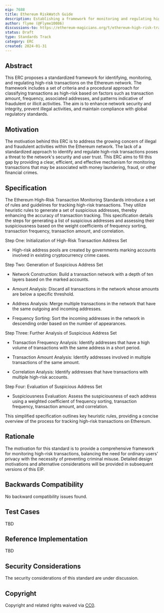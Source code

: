 ```yaml
---
eip: 7688
title: Ethereum RiskWatch Guide
description: Establishing a framework for monitoring and regulating high-risk
author: flyme (@Flyme10086)
discussions-to: https://ethereum-magicians.org/t/ethereum-high-risk-transaction-surveillance-guidelines/18415
status: Draft
type: Standards Track
category: ERC
created: 2024-01-31
---
```


## Abstract

This ERC proposes a standardized framework for identifying, monitoring, and regulating high-risk transactions on the Ethereum network. The framework includes a set of criteria and a procedural approach for classifying transactions as high-risk based on factors such as transaction amount, frequency, associated addresses, and patterns indicative of fraudulent or illicit activities. The aim is to enhance network security and integrity, prevent illegal activities, and maintain compliance with global regulatory standards.

## Motivation

The motivation behind this ERC is to address the growing concern of illegal and fraudulent activities within the Ethereum network. The lack of a standardized approach to identify and regulate high-risk transactions poses a threat to the network's security and user trust. This ERC aims to fill this gap by providing a clear, efficient, and effective mechanism for monitoring transactions that may be associated with money laundering, fraud, or other financial crimes.

## Specification

The Ethereum High-Risk Transaction Monitoring Standards introduce a set of rules and guidelines for tracking high-risk transactions. They utilize heuristic rules to generate a set of suspicious addresses, thereby enhancing the accuracy of transaction tracking. This specification details the steps for generating a list of suspicious addresses and assessing their suspiciousness based on the weight coefficients of frequency sorting, transaction frequency, transaction amount, and correlation.

Step One: Initialization of High-Risk Transaction Address Set

- High-risk address pools are created by governments marking accounts involved in existing cryptocurrency crime cases.

Step Two: Generation of Suspicious Address Set

- Network Construction: Build a transaction network with a depth of ten layers based on the marked accounts.

- Amount Analysis: Discard all transactions in the network whose amounts are below a specific threshold.

- Address Analysis: Merge multiple transactions in the network that have the same outgoing and incoming addresses.

- Frequency Sorting: Sort the incoming addresses in the network in descending order based on the number of appearances.

Step Three: Further Analysis of Suspicious Address Set

- Transaction Frequency Analysis: Identify addresses that have a high volume of transactions with the same address in a short period.

- Transaction Amount Analysis: Identify addresses involved in multiple transactions of the same amount.

- Correlation Analysis: Identify addresses that have transactions with multiple high-risk accounts.

Step Four: Evaluation of Suspicious Address Set

- Suspiciousness Evaluation: Assess the suspiciousness of each address using a weighted coefficient of frequency sorting, transaction frequency, transaction amount, and correlation.

This simplified specification outlines key heuristic rules, providing a concise overview of the process for tracking high-risk transactions on Ethereum.

## Rationale

The motivation for this standard is to provide a comprehensive framework for monitoring high-risk transactions, balancing the need for ordinary users' privacy with the necessity of preventing criminal misuse. Detailed design motivations and alternative considerations will be provided in subsequent versions of this EIP.

## Backwards Compatibility

No backward compatibility issues found.

## Test Cases

TBD

## Reference Implementation

TBD

## Security Considerations

The security considerations of this standard are under discussion.

## Copyright

Copyright and related rights waived via [CC0](../LICENSE.md).